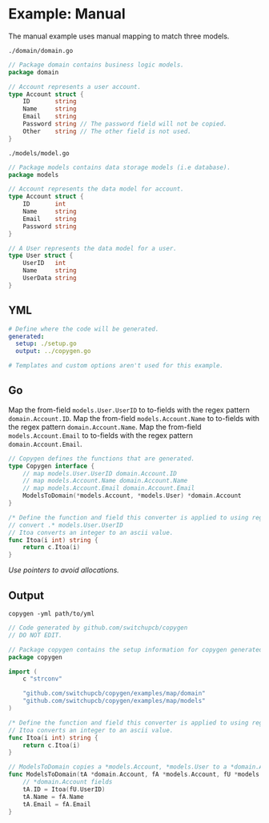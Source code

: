 # Example: Manual

The manual example uses manual mapping to match three models.

`./domain/domain.go`

```go
// Package domain contains business logic models.
package domain

// Account represents a user account.
type Account struct {
	ID       string
	Name     string
	Email    string
	Password string // The password field will not be copied.
	Other    string // The other field is not used.
}
```

`./models/model.go`

```go
// Package models contains data storage models (i.e database).
package models

// Account represents the data model for account.
type Account struct {
	ID       int
	Name     string
	Email    string
	Password string
}

// A User represents the data model for a user.
type User struct {
	UserID   int
	Name     string
	UserData string
}
```

## YML

```yml
# Define where the code will be generated.
generated:
  setup: ./setup.go
  output: ../copygen.go

# Templates and custom options aren't used for this example.
```

## Go

Map the from-field `models.User.UserID` to to-fields with the regex pattern `domain.Account.ID`. Map the from-field `models.Account.Name` to to-fields with the regex pattern `domain.Account.Name`. Map the from-field `models.Account.Email` to to-fields with the regex pattern `domain.Account.Email`.

```go
// Copygen defines the functions that are generated.
type Copygen interface {
	// map models.User.UserID domain.Account.ID
	// map models.Account.Name domain.Account.Name
	// map models.Account.Email domain.Account.Email
	ModelsToDomain(*models.Account, *models.User) *domain.Account
}

/* Define the function and field this converter is applied to using regex. */
// convert .* models.User.UserID
// Itoa converts an integer to an ascii value.
func Itoa(i int) string {
	return c.Itoa(i)
}
```

_Use pointers to avoid allocations._

## Output

`copygen -yml path/to/yml`

```go
// Code generated by github.com/switchupcb/copygen
// DO NOT EDIT.

// Package copygen contains the setup information for copygen generated code.
package copygen

import (
	c "strconv"

	"github.com/switchupcb/copygen/examples/map/domain"
	"github.com/switchupcb/copygen/examples/map/models"
)

/* Define the function and field this converter is applied to using regex. */
// Itoa converts an integer to an ascii value.
func Itoa(i int) string {
	return c.Itoa(i)
}

// ModelsToDomain copies a *models.Account, *models.User to a *domain.Account.
func ModelsToDomain(tA *domain.Account, fA *models.Account, fU *models.User) {
	// *domain.Account fields
	tA.ID = Itoa(fU.UserID)
	tA.Name = fA.Name
	tA.Email = fA.Email
}
```